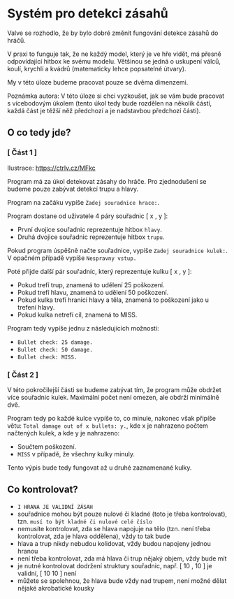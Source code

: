 # Systém pro detekci zásahů
Valve se rozhodlo, že by bylo dobré změnit fungování detekce zásahů do hráčů.

V praxi to funguje tak, že ne každý model, který je ve hře vidět, má přesně odpovídající hitbox ke svému modelu. Většinou se jedná o uskupení válců, koulí, krychlí a kvádrů (matematicky lehce popsatelné útvary).

My v této úloze budeme pracovat pouze se dvěma dimenzemi.

Poznámka autora: V této úloze si chci vyzkoušet, jak se vám bude pracovat s vícebodovým úkolem (tento úkol tedy bude rozdělen na několik částí, každá část je těžší něž předchozí a je nadstavbou předchozí části).

## O co tedy jde?
### [ Část 1 ]
Ilustrace: https://ctrlv.cz/MFkc

Program má za úkol detekovat zásahy do hráče. Pro zjednodušení se budeme pouze zabývat detekcí trupu a hlavy.

Program na začáku vypíše `Zadej souradnice hrace:`.

Program dostane od uživatele 4 páry souřadnic [ x , y ]:
- První dvojice souřadnic reprezentuje hitbox `hlavy`.
- Druhá dvojice souřadnic reprezentuje hitbox `trupu`.

Pokud program úspěšně načte souřadnice, vypíše `Zadej souradnice kulek:`. V opačném případě vypíše `Nespravny vstup.`

Poté přijde další pár souřadníc, který reprezentuje kulku [ x , y ]:
- Pokud trefí trup, znamená to udělení 25 poškození.
- Pokud trefí hlavu, znamená to udělení 50 poškození.
- Pokud kulka trefí hranici hlavy a těla, znamená to poškození jako u trefení hlavy.
- Pokud kulka netrefí cíl, znamená to MISS.

Program tedy vypíše jednu z následujících možností:
- `Bullet check: 25 damage.`
- `Bullet check: 50 damage.`
- `Bullet check: MISS.`

### [ Část 2 ]
V této pokročilejší části se budeme zabývat tím, že program může obdržet více souřadnic kulek. Maximální počet není omezen, ale obdrží minimálně dvě.

Program tedy po každé kulce vypíše to, co minule, nakonec však připíše větu: `Total damage out of x bullets: y.`, kde x je nahrazeno počtem načtených kulek, a kde y je nahrazeno:
- Součtem poškození.
- `MISS` v případě, že všechny kulky minuly.

Tento výpis bude tedy fungovat až u druhé zaznamenané kulky.

## Co kontrolovat?
- `I HRANA JE VALIDNÍ ZÁSAH`
- souřadnice mohou být pouze nulové či kladné (toto je třeba kontrolovat), tzn. `musí to být kladné či nulové celé číslo`
- nemusíte kontrolovat, zda se hlava napojuje na tělo (tzn. není třeba kontrolovat, zda je hlava oddělena), vždy to tak bude
- hlava a trup nikdy nebudou kolidovat, vždy budou napojeny jednou hranou
- není třeba kontrolovat, zda má hlava či trup nějaký objem, vždy bude mít
- je nutné kontrolovat dodržení struktury souřadnic, např. [ 10 , 10 ] je validní, [ 10 10 ] není
- můžete se spolehnou, že hlava bude vždy nad trupem, není možné dělat nějaké akrobatické kousky
